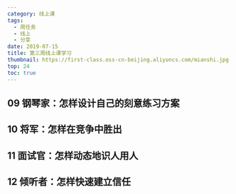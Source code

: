 ```yaml
---
category: 线上课
tags:
  - 周任务
  - 线上
  - 分享
date: 2019-07-15
title: 第三周线上课学习
thumbnail: https://first-class.oss-cn-beijing.aliyuncs.com/mianshi.jpg
top: 24
toc: true
---
```


## 09 钢琴家：怎样设计自己的刻意练习方案

<!-- more -->

## 10 将军：怎样在竞争中胜出
## 11 面试官：怎样动态地识人用人
## 12 倾听者：怎样快速建立信任